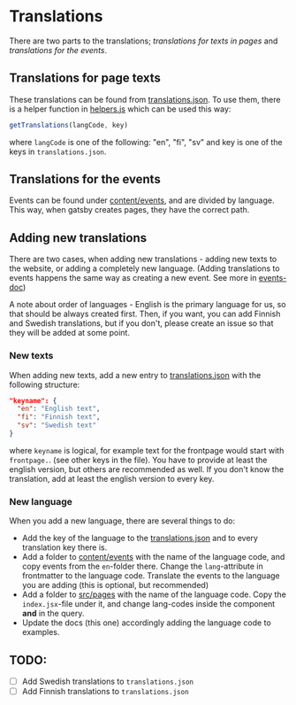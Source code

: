 # Translations

There are two parts to the translations; *translations for texts in pages* and *translations for the events*. 

## Translations for page texts

These translations can be found from [translations.json](../src/utils/translations/translations.json). To use them, there is a helper function in [helpers.js](../src/utils/translations/helpers.js) which can be used this way:

```js
getTranslations(langCode, key)
``` 

where `langCode` is one of the following: "en", "fi", "sv" and key is one of the keys in `translations.json`.

## Translations for the events

Events can be found under [content/events](../content/events), and are divided by language. This way, when gatsby creates pages, they have the correct path.

## Adding new translations

There are two cases, when adding new translations - adding new texts to the website, or adding a completely new language. (Adding translations to events happens the same way as creating a new event. See more in [events-doc](./adding-new-events.md))

A note about order of languages - English is the primary language for us, so that should be always created first. Then, if you want, you can add Finnish and Swedish translations, but if you don't, please create an issue so that they will be added at some point.

### New texts

When adding new texts, add a new entry to [translations.json](../src/utils/translations/translations.json) with the following structure:

```json
"keyname": {
  "en": "English text",
  "fi": "Finnish text",
  "sv": "Swedish text"
}
```

where `keyname` is logical, for example text for the frontpage would start with `frontpage.`. (see other keys in the file). You have to provide at least the english version, but others are recommended as well. If you don't know the translation, add at least the english version to every key.

### New language

When you add a new language, there are several things to do:

- Add the key of the language to the [translations.json](../src/utils/translations/translations.json) and to every translation key there is.
- Add a folder to [content/events](../content/events) with the name of the language code, and copy events from the `en`-folder there. Change the `lang`-attribute in frontmatter to the language code. Translate the events to the language you are adding (this is optional, but recommended)
- Add a folder to [src/pages](../src/pages) with the name of the language code. Copy the `index.jsx`-file under it, and change lang-codes inside the component **and** in the query.
- Update the docs (this one) accordingly adding the language code to examples.

## TODO:

- [ ] Add Swedish translations to `translations.json`
- [ ] Add Finnish translations to `translations.json`